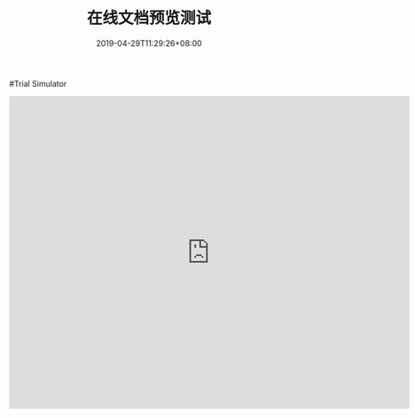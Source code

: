 ﻿---
title: "在线文档预览测试"
date: 2019-04-29T11:29:26+08:00
draft: False
---

#Trial Simulator
<iframe src="https://zixunfuwu-my.sharepoint.cn/personal/fuyongchao_zixunfuwu_partner_onmschina_cn/_layouts/15/WopiFrame.aspx?sourcedoc={b96bd938-df7d-4cba-8e45-29df4c0d9d79}&amp;action=embedview&amp;wdAr=1.3333333333333333" width="722px" height="565px" frameborder="0">这是嵌入 <a target="_blank" href="https://office.com">Microsoft Office</a> 演示文稿，由 <a target="_blank" href="https://office.com/webapps">Office Online</a> 支持。</iframe>
